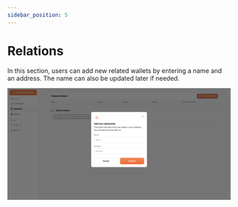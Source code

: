 ```yaml
---
sidebar_position: 5
---
```


# Relations
In this section, users can add new related wallets by entering a name and an address. The name can also be updated later if needed.

![Add Relation](../static/img/add-relations.png)